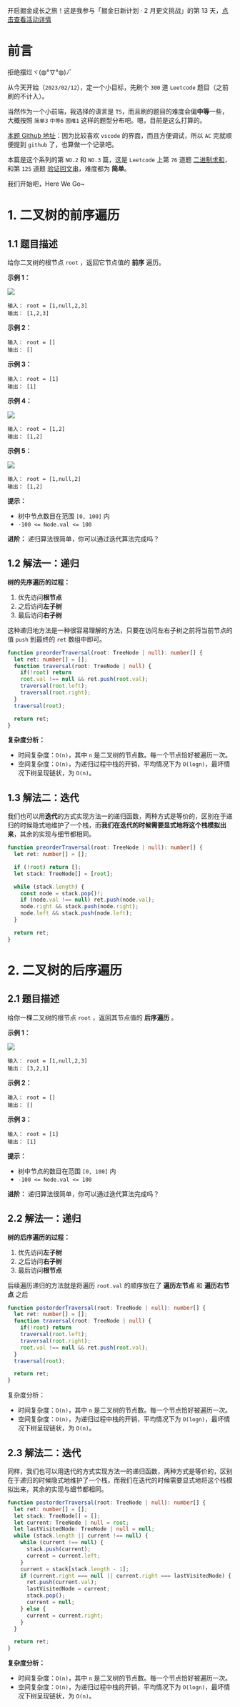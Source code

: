 开启掘金成长之旅！这是我参与「掘金日新计划 · 2 月更文挑战」的第 13 天，[点击查看活动详情](https://juejin.cn/post/7194721470063312933)


# 前言

拒绝摆烂ヾ(◍°∇°◍)ﾉﾞ

从今天开始（`2023/02/12`），定一个小目标，先刷个 `300` 道 `Leetcode` 题目（之前刷的不计入）。

当然作为一个小前端，我选择的语言是 `TS`，而且刷的题目的难度会偏**中等**一些，大概按照 `简单3` `中等6` `困难1` 这样的题型分布吧。嗯，目前是这么打算的。

[本题 Github 地址](https://github.com/coderyjw/notes/tree/master/ts%2B%E6%95%B0%E6%8D%AE%E7%BB%93%E6%9E%84%E4%B8%8E%E7%AE%97%E6%B3%95/%E5%88%B7%E9%A2%98/67.%20%E4%BA%8C%E8%BF%9B%E5%88%B6%E6%B1%82%E5%92%8C)：因为比较喜欢 `vscode` 的界面，而且方便调试，所以 `AC` 完就顺便提到 `github` 了，也算做一个记录吧。



本篇是这个系列的第 `NO.2` 和 `NO.3` 篇，这是 `Leetcode` 上第 `76` 道题 [二进制求和](https://leetcode.cn/problems/add-binary/description/)， 和第 `125` 道题 [验证回文串](https://leetcode.cn/problems/valid-palindrome/description/)，难度都为 **简单**。

我们开始吧，Here We Go~

# 1. 二叉树的前序遍历

## 1.1 题目描述

给你二叉树的根节点 `root` ，返回它节点值的 **前序** 遍历。

**示例 1：**

![](https://p3-juejin.byteimg.com/tos-cn-i-k3u1fbpfcp/4861598683a9441c8e07be442e4e344d~tplv-k3u1fbpfcp-zoom-1.image)

```
输入： root = [1,null,2,3]
输出： [1,2,3]
```

**示例 2：**

```
输入： root = []
输出： []
```

**示例 3：**

```
输入： root = [1]
输出： [1]
```

**示例 4：**

![](https://p3-juejin.byteimg.com/tos-cn-i-k3u1fbpfcp/d3f50a18ceb3479b9d70958344368059~tplv-k3u1fbpfcp-zoom-1.image)

```
输入： root = [1,2]
输出： [1,2]
```

**示例 5：**

![](https://p3-juejin.byteimg.com/tos-cn-i-k3u1fbpfcp/e80b145022d545f189f7d4da856cc096~tplv-k3u1fbpfcp-zoom-1.image)

```
输入： root = [1,null,2]
输出： [1,2]
```

**提示：**

-   树中节点数目在范围 `[0, 100]` 内
-   `-100 <= Node.val <= 100`

**进阶：** 递归算法很简单，你可以通过迭代算法完成吗？

## 1.2 解法一：递归

**树的先序遍历的过程：**

1.  优先访问**根节点**
2.  之后访问**左子树**
3.  最后访问**右子树**

这种递归地方法是一种很容易理解的方法，只要在访问左右子树之前将当前节点的值 `push` 到最终的 `ret` 数组中即可。

```ts
function preorderTraversal(root: TreeNode | null): number[] {
  let ret: number[] = [];
  function traversal(root: TreeNode | null) {
    if(!root) return
    root.val !== null && ret.push(root.val);
    traversal(root.left);
    traversal(root.right);
  }
  traversal(root);

  return ret;
}
```

**复杂度分析：**
- 时间复杂度：`O(n)`，其中 `n` 是二叉树的节点数。每一个节点恰好被遍历一次。
- 空间复杂度：`O(n)`，为递归过程中栈的开销，平均情况下为 `O(logn)`，最坏情况下树呈现链状，为 `O(n)`。

## 1.3 解法二：迭代

我们也可以用**迭代**的方式实现方法一的递归函数，两种方式是等价的，区别在于递归的时候隐式地维护了一个栈，而**我们在迭代的时候需要显式地将这个栈模拟出来**，其余的实现与细节都相同。


```ts
function preorderTraversal(root: TreeNode | null): number[] {
  let ret: number[] = [];

  if (!root) return [];
  let stack: TreeNode[] = [root];

  while (stack.length) {
    const node = stack.pop()!;
    if (node.val !== null) ret.push(node.val);
    node.right && stack.push(node.right);
    node.left && stack.push(node.left);
  }

  return ret;
}
```

# 2. 二叉树的后序遍历

## 2.1 题目描述
给你一棵二叉树的根节点 `root` ，返回其节点值的 **后序遍历** 。

**示例 1：**

![](https://p3-juejin.byteimg.com/tos-cn-i-k3u1fbpfcp/2b8b14edd95845498f67cef8e1ab85a8~tplv-k3u1fbpfcp-zoom-1.image)

```
输入： root = [1,null,2,3]
输出： [3,2,1]
```

**示例 2：**

```
输入： root = []
输出： []
```

**示例 3：**

```
输入： root = [1]
输出： [1]
```

**提示：**

-   树中节点的数目在范围 `[0, 100]` 内
-   `-100 <= Node.val <= 100`

**进阶：** 递归算法很简单，你可以通过迭代算法完成吗？

## 2.2 解法一：递归
**树的后序遍历的过程：**

1.  优先访问**左子树**
2.  之后访问**右子树**
3.  最后访问**根节点**

后续遍历递归的方法就是将遍历 `root.val` 的顺序放在了 **遍历左节点** 和 **遍历右节点** 之后

```ts
function postorderTraversal(root: TreeNode | null): number[] {
  let ret: number[] = [];
  function traversal(root: TreeNode | null) {
    if(!root) return
    traversal(root.left);
    traversal(root.right);
    root.val !== null && ret.push(root.val);
  }
  traversal(root);

  return ret;
}
```

复杂度分析：
- 时间复杂度：`O(n)`，其中 `n` 是二叉树的节点数。每一个节点恰好被遍历一次。
- 空间复杂度：`O(n)`，为递归过程中栈的开销，平均情况下为 `O(logn)`，最坏情况下树呈现链状，为 `O(n)`。


## 2.3 解法二：迭代

同样，我们也可以用迭代的方式实现方法一的递归函数，两种方式是等价的，区别在于递归的时候隐式地维护了一个栈，而我们在迭代的时候需要显式地将这个栈模拟出来，其余的实现与细节都相同。


```ts
function postorderTraversal(root: TreeNode | null): number[] {
  let ret: number[] = [];
  let stack: TreeNode[] = [];
  let current: TreeNode | null = root;
  let lastVisitedNode: TreeNode | null = null;
  while (stack.length || current !== null) {
    while (current !== null) {
      stack.push(current);
      current = current.left;
    }
    current = stack[stack.length - 1];
    if (current.right === null || current.right === lastVisitedNode) {
      ret.push(current.val);
      lastVisitedNode = current;
      stack.pop();
      current = null;
    } else {
      current = current.right;
    }
  }

  return ret;
}
```

**复杂度分析：**
- 时间复杂度：`O(n)`，其中 `n` 是二叉树的节点数。每一个节点恰好被遍历一次。
- 空间复杂度：`O(n)`，为递归过程中栈的开销，平均情况下为 `O(logn)`，最坏情况下树呈现链状，为 `O(n)`。